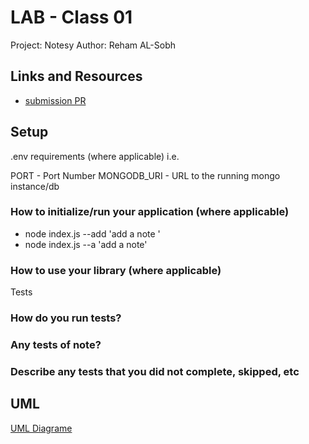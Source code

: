 # LAB - Class 01
Project: Notesy
Author: Reham AL-Sobh

## Links and Resources

- [submission PR](https://github.com/Reham-401-advanced-javascript/Lab-00/pull/1)


## Setup
.env requirements (where applicable)
i.e.

PORT - Port Number
MONGODB_URI - URL to the running mongo instance/db

### How to initialize/run your application (where applicable)
- node index.js --add 'add a note ' 
- node index.js --a 'add a note'

### How to use your library (where applicable)
Tests

### How do you run tests?
### Any tests of note?
### Describe any tests that you did not complete, skipped, etc

## UML

[UML Diagrame ](assest/IMG_20200518_093054.jpg)
